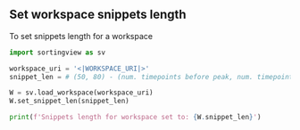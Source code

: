 ## Set workspace snippets length

To set snippets length for a workspace

```python
import sortingview as sv

workspace_uri = '<|WORKSPACE_URI|>'
snippet_len = # (50, 80) - (num. timepoints before peak, num. timepoints after peak)

W = sv.load_workspace(workspace_uri)
W.set_snippet_len(snippet_len)

print(f'Snippets length for workspace set to: {W.snippet_len}')
```
